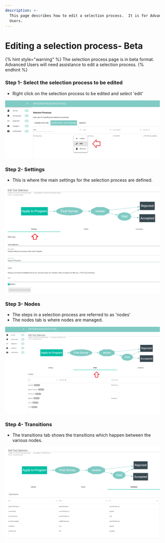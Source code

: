 ```yaml
---
description: >-
  This page describes how to edit a selection process.  It is for Advanced
  Users.
---
```


# Editing a selection process- Beta

{% hint style="warning" %}
The selection process page is in beta format.  Advanced Users will need assistance to edit a selection process.
{% endhint %}

### Step 1- Select the selection process to be edited

* Right click on the selection process to be edited and select 'edit'

![](../../../../.gitbook/assets/image%20%2863%29.png)

### Step 2- Settings 

* This is where the main settings for the selection process are defined.

![](../../../../.gitbook/assets/image%20%2827%29.png)

### Step 3- Nodes

* The steps in a selection process are referred to as 'nodes'
* The nodes tab is where nodes are managed. 

![](../../../../.gitbook/assets/image%20%2822%29.png)

### Step 4- Transitions

* The transitions tab shows the transitions which happen between the various nodes.

![](../../../../.gitbook/assets/image%20%2859%29.png)

